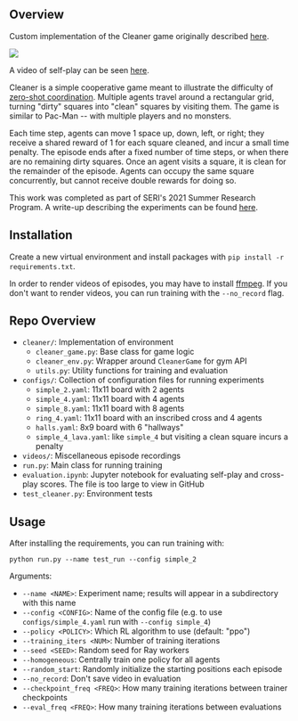 ## Overview

Custom implementation of the Cleaner game originally described [here](https://github.com/Bigpig4396/Multi-Agent-Reinforcement-Learning-Environment/blob/master/env_Cleaner/Cleaner.pdf).

![](https://raw.githubusercontent.com/bengreenberg5/zsc-cleaner/master/cleaner_simple.png)

A video of self-play can be seen [here](https://www.youtube.com/watch?v=NcSvX9B6ACs).

Cleaner is a simple cooperative game meant to illustrate the difficulty of [zero-shot coordination](https://arxiv.org/abs/2106.06613v1). Multiple agents travel around a rectangular grid, turning "dirty" squares into "clean" squares by visiting them. The game is similar to Pac-Man -- with multiple players and no monsters.

Each time step, agents can move 1 space up, down, left, or right; they receive a shared reward of 1 for each square cleaned, and incur a small time penalty. The episode ends after a fixed number of time steps, or when there are no remaining dirty squares. Once an agent visits a square, it is clean for the remainder of the episode. Agents can occupy the same square concurrently, but cannot receive double rewards for doing so.

This work was completed as part of SERI's 2021 Summer Research Program. A write-up describing the experiments can be found [here](https://drive.google.com/file/d/1bb4MJENEPSIdV0O4P_QrhDJC8UfPVZU5/view?usp=sharing).

## Installation

Create a new virtual environment and install packages with `pip install -r requirements.txt`.

In order to render videos of episodes, you may have to install [ffmpeg](). If you don't want to render videos, you can run training with the `--no_record` flag.

## Repo Overview

- `cleaner/`: Implementation of environment
    - `cleaner_game.py`: Base class for game logic
    - `cleaner_env.py`: Wrapper around `CleanerGame` for gym API
    - `utils.py`: Utility functions for training and evaluation
- `configs/`: Collection of configuration files for running experiments
    - `simple_2.yaml`: 11x11 board with 2 agents
    - `simple_4.yaml`: 11x11 board with 4 agents
    - `simple_8.yaml`: 11x11 board with 8 agents
    - `ring_4.yaml`: 11x11 board with an inscribed cross and 4 agents
    - `halls.yaml`: 8x9 board with 6 "hallways"
    - `simple_4_lava.yaml`: like `simple_4` but visiting a clean square incurs a penalty
- `videos/`: Miscellaneous episode recordings
- `run.py`: Main class for running training
- `evaluation.ipynb`: Jupyter notebook for evaluating self-play and cross-play scores. The file is too large to view in GitHub
- `test_cleaner.py`: Environment tests

## Usage

After installing the requirements, you can run training with:

```python run.py --name test_run --config simple_2```

Arguments:
- `--name <NAME>`: Experiment name; results will appear in a subdirectory with this name
- `--config <CONFIG>`: Name of the config file (e.g. to use `configs/simple_4.yaml` run with `--config simple_4`)
- `--policy <POLICY>`: Which RL algorithm to use (default: "ppo")
- `--training_iters <NUM>`: Number of training iterations
- `--seed <SEED>`: Random seed for Ray workers
- `--homogeneous`: Centrally train one policy for all agents
- `--random_start`: Randomly initialize the starting positions each episode
- `--no_record`: Don't save video in evaluation
- `--checkpoint_freq <FREQ>`: How many training iterations between trainer checkpoints
- `--eval_freq <FREQ>`: How many training iterations between evaluations

